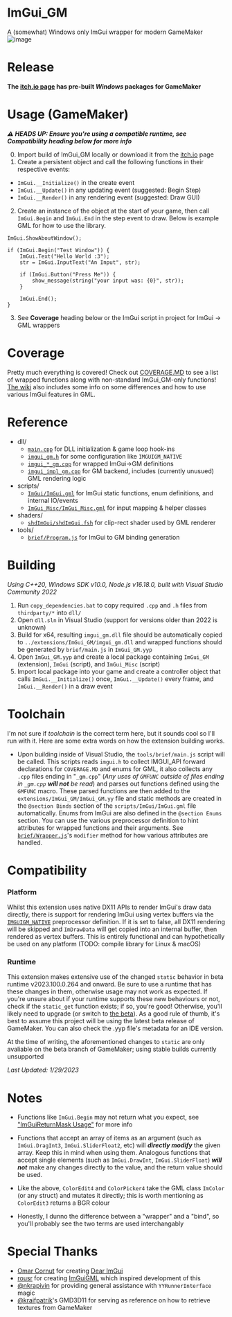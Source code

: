 # ImGui_GM
A (somewhat) Windows only ImGui wrapper for modern GameMaker
![image](https://user-images.githubusercontent.com/6483989/215343506-9b6900b0-6c0b-4f0e-a96f-f0e3561a97a0.png)

# Release
**The [itch.io page](https://nommiiin.itch.io/imgui-gm) has pre-built *Windows* packages for GameMaker**

# Usage (GameMaker)
***⚠️ HEADS UP: Ensure you're using a compatible runtime, see Compatibility heading below for more info***

0. Import build of ImGui_GM locally or download it from the [itch.io](https://nommiiin.itch.io/imgui-gm) page
1. Create a persistent object and call the following functions in their respective events:
  - `ImGui.__Initialize()` in the create event
  - `ImGui.__Update()` in any updating event (suggested: Begin Step)
  - `ImGui.__Render()` in any rendering event (suggested: Draw GUI)
  
2. Create an instance of the object at the start of your game, then call `ImGui.Begin` and `ImGui.End` in the step event to draw. Below is example GML for how to use the library.

```gml
ImGui.ShowAboutWindow();

if (ImGui.Begin("Test Window")) {
	ImGui.Text("Hello World :3");
	str = ImGui.InputText("An Input", str);
	
	if (ImGui.Button("Press Me")) {
		show_message(string("your input was: {0}", str));	
	}
	
	ImGui.End();
}
```

3. See **Coverage** heading below or the ImGui script in project for ImGui -> GML wrappers

# Coverage
Pretty much everything is covered! Check out [COVERAGE.MD](https://github.com/nommiin/ImGui_GM/blob/main/COVERAGE.md) to see a list of wrapped functions along with non-standard ImGui_GM-only functions! [The wiki](https://github.com/nommiin/ImGui_GM/wiki) also includes some info on some differences and how to use various ImGui features in GML. 

# Reference
- dll/
  - [`main.cpp`](https://github.com/nommiin/ImGui_GM/blob/main/dll/main.cpp) for DLL initialization & game loop hook-ins
  - [`imgui_gm.h`](https://github.com/nommiin/ImGui_GM/blob/main/dll/imgui_gm.h) for some configuration like `IMGUIGM_NATIVE`
  - [`imgui_*_gm.cpp`](https://github.com/nommiin/ImGui_GM/blob/main/dll/imgui_api_gm.cpp) for wrapped ImGui->GM definitions
  - [`imgui_impl_gm.cpp`](https://github.com/nommiin/ImGui_GM/blob/main/dll/imgui_impl_gm.cpp) for GM backend, includes (currently unusued) GML rendering logic 
- scripts/
    - [`ImGui/ImGui.gml`](https://github.com/nommiin/ImGui_GM/blob/main/scripts/ImGui/ImGui.gml) for ImGui static functions, enum definitions, and internal IO/events
    - [`ImGui_Misc/ImGui_Misc.gml`](https://github.com/nommiin/ImGui_GM/blob/main/scripts/ImGui_Misc/ImGui_Misc.gml) for input mapping & helper classes 
- shaders/
  - [`shdImGui/shdImGui.fsh`](https://github.com/nommiin/ImGui_GM/blob/main/shaders/shdImGui/shdImGui.fsh) for clip-rect shader used by GML renderer
- tools/
  - [`brief/Program.js`](https://github.com/nommiin/ImGui_GM/blob/main/tools/brief/Program.js) for ImGui to GM binding generation

# Building
*Using C++20, Windows SDK v10.0, Node.js v16.18.0, built with Visual Studio Community 2022*

1. Run `copy_dependencies.bat` to copy required `.cpp` and `.h` files from `thirdparty/*` into `dll/`
2. Open `dll.sln` in Visual Studio (support for versions older than 2022 is unknown)
3. Build for x64, resulting `imgui_gm.dll` file should be automatically copied to `../extensions/ImGui_GM/imgui_gm.dll` and wrapped functions should be generated by `brief/main.js` in `ImGui_GM.yyp`
4. Open `ImGui_GM.yyp` and create a local package containing `ImGui_GM` (extension), `ImGui` (script), and `ImGui_Misc` (script)
5. Import local package into your game and create a controller object that calls `ImGui.__Initialize()` once, `ImGui.__Update()` every frame, and `ImGui.__Render()` in a draw event

# Toolchain
I'm not sure if *toolchain* is the correct term here, but it sounds cool so I'll run with it. Here are some extra words on how the extension building works.

- Upon building inside of Visual Studio, the `tools/brief/main.js` script will be called. This scripts reads `imgui.h` to collect IMGUI_API forward declarations for `COVERAGE.MD` and enums for GML, it also collects any `.cpp` files ending in "`_gm.cpp`" (*Any uses of `GMFUNC` outside of files ending in `_gm.cpp` **will not** be read*) and parses out functions defined using the `GMFUNC` macro. These parsed functions are then added to the `extensions/ImGui_GM/ImGui_GM.yy` file and static methods are created in the `@section Binds` section of the `scripts/ImGui/ImGui.gml` file automatically. Enums from ImGui are also defined in the `@section Enums` section. You can use the various preprocessor definition to hint attributes for wrapped functions and their arguments. See [`brief/Wrapper.js`](https://github.com/nommiin/ImGui_GM/blob/main/tools/brief/Wrapper.js#L96)'s `modifier` method for how various attributes are handled. 

# Compatibility
### Platform
Whilst this extension uses native DX11 APIs to render ImGui's draw data directly, there is support for rendering ImGui using vertex buffers via the [`IMGUIGM_NATIVE`](https://github.com/nommiin/ImGui_GM/blob/main/dll/imgui_gm.h#L13) preprocessor definition. If it is set to false, all DX11 rendering will be skipped and `ImDrawData` will get copied into an internal buffer, then rendered as vertex buffers. This is entirely functional and can hypothetically be used on any platform (TODO: compile library for Linux & macOS)

### Runtime
This extension makes extensive use of the changed `static` behavior in beta runtime v2023.100.0.264 and onward. Be sure to use a runtime that has these changes in them, otherwise usage may not work as expected. If you're unsure about if your runtime supports these new behaviours or not, check if the `static_get` function exists; if so, you're good! Otherwise, you'll likely need to upgrade (or switch to [the beta](https://gms.yoyogames.com/release-notes-runtime-NuBeta.html)). As a good rule of thumb, it's best to assume this project will be using the latest beta release of GameMaker. You can also check the .yyp file's metadata for an IDE version.

At the time of writing, the aforementioned changes to `static` are only avaliable on the beta branch of GameMaker; using stable builds currently unsupported

*Last Updated: 1/29/2023*

# Notes
- Functions like `ImGui.Begin` may not return what you expect, see ["ImGuiReturnMask Usage"](https://github.com/nommiin/ImGui_GM/wiki/ImGuiReturnMask-Usage) for more info

- Functions that accept an array of items as an argument (such as `ImGui.DragInt3`, `ImGui.SliderFloat2`, etc) will ***directly modify*** the given array. Keep this in mind when using them. Analogous functions that accept single elements (such as `ImGui.DrawInt`, `ImGui.SliderFloat`) ***will not*** make any changes directly to the value, and the return value should be used.

- Like the above, `ColorEdit4` and `ColorPicker4` take the GML class `ImColor` (or any struct) and mutates it directly; this is worth mentioning as `ColorEdit3` returns a BGR colour

- Honestly, I dunno the difference between a "wrapper" and a "bind", so you'll probably see the two terms are used interchangably

# Special Thanks
- [Omar Cornut](https://github.com/ocornut/) for creating [Dear ImGui](https://github.com/ocornut/imgui)
- [rousr](https://rou.sr/) for creating [ImGuiGML](https://imguigml.rou.sr/) which inspired development of this
- [@nkrapivin](https://github.com/nkrapivin) for providing general assistance with `YYRunnerInterface` magic
- [@kraifpatrik](https://github.com/blueburncz/GMD3D11)'s GMD3D11 for serving as reference on how to retrieve textures from GameMaker

